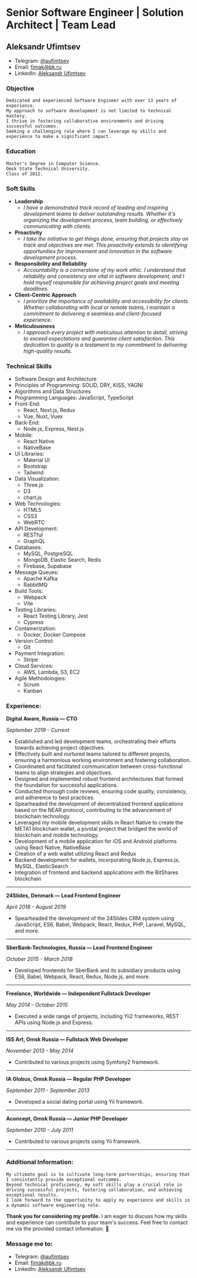 # Senior Software Engineer | Solution Architect | Team Lead
## Aleksandr Ufimtsev

* Telegram: [@aufimtsev](https://t.me/aufimtsev)
* Email: [fimak@bk.ru]()
* LinkedIn: [Aleksandr Ufimtsev](https://www.linkedin.com/in/aleksandr-ufimtsev-166a7a58/)

### Objective

    Dedicated and experienced Software Engineer with over 13 years of experience.
    My approach to software development is not limited to technical mastery. 
    I thrive in fostering collaborative environments and driving successful outcomes.
    Seeking a challenging role where I can leverage my skills and experience to make a significant impact.

### Education

    Master's Degree in Computer Science.
    Omsk State Technical University.
    Class of 2012.

### Soft Skills

* **Leadership**
    * *I have a demonstrated track record of leading and inspiring development teams to deliver outstanding results. Whether it's organizing the development process, team building, or effectively communicating with clients.*
* **Proactivity**
    * *I take the initiative to get things done, ensuring that projects stay on track and objectives are met. This proactivity extends to identifying opportunities for improvement and innovation in the software development process.*
* **Responsibility and Reliability**
    * *Accountability is a cornerstone of my work ethic. I understand that reliability and consistency are vital in software development, and I hold myself responsible for achieving project goals and meeting deadlines.*
* **Client-Centric Approach**
    * *I prioritize the importance of availability and accessibility for clients. Whether collaborating with local or remote teams, I maintain a commitment to delivering a seamless and client-focused experience.*
* **Meticulousness**
    * *I approach every project with meticulous attention to detail, striving to exceed expectations and guarantee client satisfaction. This dedication to quality is a testament to my commitment to delivering high-quality results.*

### Technical Skills

* Software Design and Architecture
* Principles of Programming: SOLID, DRY, KISS, YAGNI 
* Algorithms and Data Structures
* Programming Languages: JavaScript, TypeScript
* Front-End: 
  * React, Next.js, Redux
  * Vue, Nuxt, Vuex
* Back-End: 
  * Node.js, Express, Nest.js
* Mobile: 
  * React Native
  * NativeBase
* UI Libraries: 
  * Material UI
  * Bootstrap
  * Tailwind
* Data Visualization: 
  * Three.js
  * D3
  * chart.js
* Web Technologies: 
  * HTML5
  * CSS3
  * WebRTC
* API Development: 
  * RESTful
  * GraphQL
* Databases: 
  * MySQL, PostgreSQL
  * MongoDB, Elastic Search, Redis
  * Firebase, Supabase
* Message Queues: 
  * Apache Kafka
  * RabbitMQ
* Build Tools: 
  * Webpack
  * Vite
* Testing Libraries:
  * React Testing Library, Jest
  * Cypress
* Containerization: 
  * Docker, Docker Compose
* Version Control: 
  * Git
* Payment Integration: 
  * Stripe
* Cloud Services: 
  * AWS, Lambda, S3, EC2
* Agile Methodologies: 
  * Scrum 
  * Kanban

### Experience:

**Digital Aware, Russia — CTO**

*September 2019 - Current*

* Established and led development teams, orchestrating their efforts towards achieving project objectives.
* Effectively built and nurtured teams tailored to different projects, ensuring a harmonious working environment and fostering collaboration.
* Coordinated and facilitated communication between cross-functional teams to align strategies and objectives.
* Designed and implemented robust frontend architectures that formed the foundation for successful applications.
* Conducted thorough code reviews, ensuring code quality, consistency, and adherence to best practices.
* Spearheaded the development of decentralized frontend applications based on the NEAR protocol, contributing to the advancement of blockchain technology.
* Leveraged my mobile development skills in React Native to create the META1 blockchain wallet, a pivotal project that bridged the world of blockchain and mobile technology.
* Development of a mobile application for iOS and Android platforms using React Native, NativeBase
* Creation of a web wallet utilizing React and Redux
* Backend development for wallets, incorporating Node.js, Express.js, MySQL, ElasticSearch
* Integration of frontend and backend applications with the BitShares blockchain
---

**24Slides, Denmark — Lead Frontend Engineer**

*April 2018 - August 2019*

* Spearheaded the development of the 24Slides CRM system using JavaScript, ES6, Babel, Webpack, React, Redux, PHP, Laravel, MySQL, and more.

---

**SberBank-Technologies, Russia — Lead Frontend Engineer**

*October 2015 - March 2018*

* Developed frontends for SberBank and its subsidiary products using ES6, Babel, Webpack, React, Redux, Node.js, and more.

---

**Freelance, Worldwide — Independent Fullstack Developer**

*May 2014 - October 2015*

* Executed a wide range of projects, including Yii2 frameworks, REST APIs using Node.js and Express.

---

**ISS Art, Omsk Russia — Fullstack Web Developer**

*November 2013 - May 2014*

* Contributed to various projects using Symfony2 framework.

---

**IA Globus, Omsk Russia — Regular PHP Developer**

*September 2011 - September 2013*

* Developed a social dating portal using Yii framework.

---

**Aconcept, Omsk Russia — Junior PHP Developer**

*September 2010 - July 2011*

* Contributed to various projects using Yii framework.

---

### Additional Information:

    My ultimate goal is to cultivate long-term partnerships, ensuring that I consistently provide exceptional outcomes. 
    Beyond technical proficiency, my soft skills play a crucial role in driving successful projects, fostering collaboration, and achieving exceptional results. 
    I look forward to the opportunity to apply my experience and skills in a dynamic software engineering role.

**Thank you for considering my profile.** I am eager to discuss how my skills and experience can contribute to your team's
success. Feel free to contact me via the provided contact information. 🤘

### Message me to:
* Telegram: [@aufimtsev](https://t.me/aufimtsev)
* Email: [fimak@bk.ru](mailto:fimak@bk.ru)
* LinkedIn: [Aleksandr Ufimtsev](https://www.linkedin.com/in/aleksandr-ufimtsev-166a7a58/)
